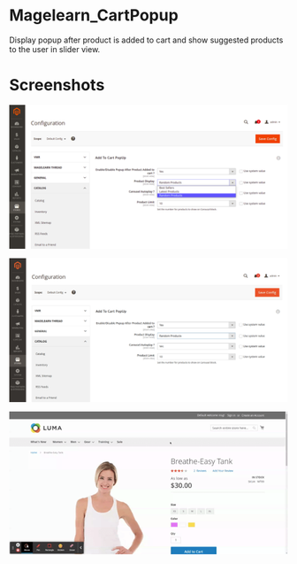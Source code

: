 # Magelearn_CartPopup
Display popup after product is added to cart and show suggested products to the user in slider view.

# Screenshots

![Screenshot-from-2022-02-21-07-49-03.png](/assets/first.png)

![Configuration-Settings-Stores-Magento-Admin-2.png](/assets/second.png)

![Breathe-Easy-Tank.gif](/assets/third.gif)
